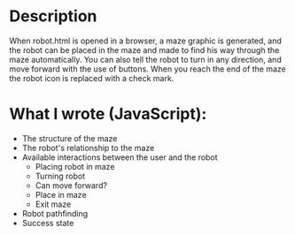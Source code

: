 # Description
When robot.html is opened in a browser, a maze graphic is generated, and the robot can be placed in the maze and made to find his way through the maze automatically. You can also tell the robot to turn in any direction, and move forward with the use of buttons. When you reach the end of the maze the robot icon is replaced with a check mark.


# What I wrote (JavaScript):
- The structure of the maze
- The robot's relationship to the maze
- Available interactions between the user and the robot
  - Placing robot in maze
  - Turning robot
  - Can move forward?
  - Place in maze
  - Exit maze
- Robot pathfinding
- Success state
